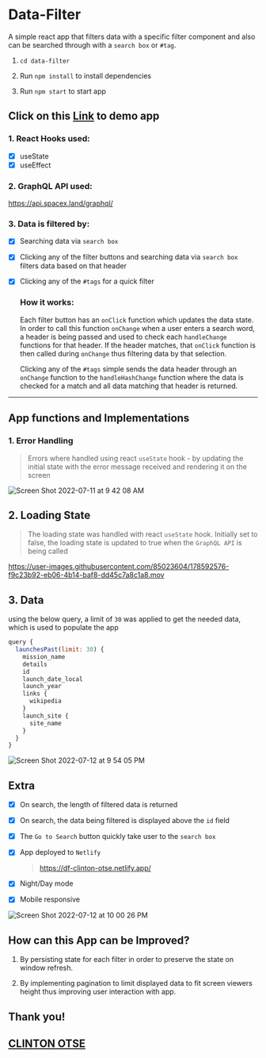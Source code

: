 # Data-Filter
A simple react app that filters data with a specific filter component and also can be searched through with a `search box` or `#tag`.

1. `cd data-filter`

2. Run `npm install` to install dependencies

3. Run `npm start` to start app

## Click on this <a href="https://df-clinton-otse.netlify.app/">Link<a> to demo app

### 1. React Hooks used:
- [x] useState
- [x] useEffect

### 2. GraphQL API used:

https://api.spacex.land/graphql/

### 3. Data is filtered by:

- [x] Searching data via `search box`
- [x] Clicking any of the filter buttons and searching data via `search box` filters data based on that header
- [x] Clicking any of the `#tags` for a quick filter
  
  ### How it works:
 
  Each filter button has an `onClick` function which updates the data state. In order to call this function `onChange` when a user enters a search            word, a header is being passed and used to check each `handleChange` functions for that header. If the header matches, that `onClick` function is then      called during `onChange` thus filtering data by that selection.
 
  Clicking any of the `#tags` simple sends the data header through an `onChange` function to the `handleHashChange` function where the data is checked for    a match and all data matching that header is returned.
  

---
## App functions and Implementations

### 1. Error Handling

> Errors where handled using react `useState` hook - by updating the initial state with the error message received and rendering it on the screen
  
![Screen Shot 2022-07-11 at 9 42 08 AM](https://user-images.githubusercontent.com/85023604/178226675-5660c2bc-503c-4cb7-a2f4-655fd3423e05.png)

## 2. Loading State

> The loading state was handled with react `useState` hook. Initially set to false, the loading state is updated to true when the `GraphQL API` is being called

https://user-images.githubusercontent.com/85023604/178592576-f9c23b92-eb06-4b14-baf8-dd45c7a8c1a8.mov 

## 3. Data

using the below query, a limit of `30` was applied to get the needed data, which is used to populate the app

```js
query {
  launchesPast(limit: 30) {
    mission_name
    details
    id
    launch_date_local
    launch_year
    links {
      wikipedia
    }
    launch_site {
      site_name
    }
  }
}
```
![Screen Shot 2022-07-12 at 9 54 05 PM](https://user-images.githubusercontent.com/85023604/178593423-d04f2db1-6546-4fea-8f03-d1ddcc6c0458.png)

## Extra

- [x] On search, the length of filtered data is returned
- [x] On search, the data being filtered is displayed above the `id` field
- [x] The `Go to Search` button quickly take user to the `search box` 
- [x] App deployed to `Netlify` 
  
  > https://df-clinton-otse.netlify.app/
  
  
- [x] Night/Day mode 
- [x] Mobile responsive
  
![Screen Shot 2022-07-12 at 10 00 26 PM](https://user-images.githubusercontent.com/85023604/178594478-8f3e3ead-e174-41a0-b34a-71b47d332bf5.png)

## How can this App can be Improved?
  
  1. By persisting state for each filter in order to preserve the state on window refresh. 
  
  2. By implementing pagination to limit displayed data to fit screen viewers height thus improving user interaction with app.
  
  ## Thank you!
  
  ## <a href="https://github.com/DhanteyUD">CLINTON OTSE</a>

